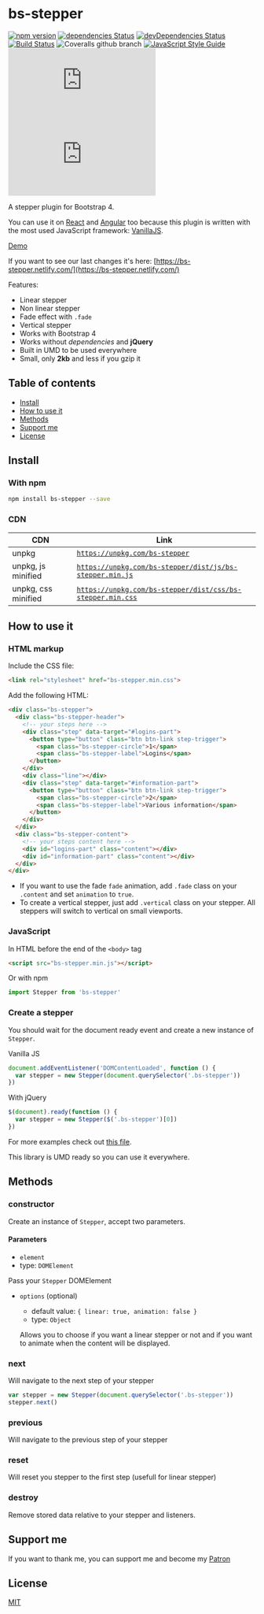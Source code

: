 # bs-stepper

[![npm version](https://img.shields.io/npm/v/bs-stepper.svg)](https://www.npmjs.com/package/bs-stepper)
[![dependencies Status](https://img.shields.io/david/Johann-S/bs-stepper.svg)](https://david-dm.org/Johann-S/bs-stepper)
[![devDependencies Status](https://img.shields.io/david/dev/Johann-S/bs-stepper.svg)](https://david-dm.org/Johann-S/bs-stepper?type=dev)
[![Build Status](https://img.shields.io/travis/Johann-S/bs-stepper/master.svg)](https://travis-ci.org/Johann-S/bs-stepper)
![Coveralls github branch](https://img.shields.io/coveralls/github/Johann-S/bs-stepper/master.svg)
[![JavaScript Style Guide](https://img.shields.io/badge/code_style-standard-brightgreen.svg)](https://standardjs.com/)
[![JS gzip size](https://img.badgesize.io/Johann-S/bs-stepper/gh-pages/dist/js/bs-stepper.min.js?compression=gzip&label=JS+gzip+size)](https://github.com/Johann-S/bs-stepper/tree/gh-pages/dist/js/bs-stepper.min.js)
[![CSS gzip size](https://img.badgesize.io/Johann-S/bs-stepper/gh-pages/dist/css/bs-stepper.min.css?compression=gzip&label=CSS+gzip+size)](https://github.com/Johann-S/bs-stepper/tree/gh-pages/dist/css/bs-stepper.min.css)

A stepper plugin for Bootstrap 4.

You can use it on [React](https://stackblitz.com/edit/bs-stepper-react) and [Angular](https://stackblitz.com/edit/bs-stepper-angular) too because this plugin is written with the most used JavaScript framework: [VanillaJS](http://vanilla-js.com/).

[Demo](https://johann-s.github.io/bs-stepper/)

If you want to see our last changes it's here: [https://bs-stepper.netlify.com/](https://bs-stepper.netlify.com/)

Features:

- Linear stepper
- Non linear stepper
- Fade effect with `.fade`
- Vertical stepper
- Works with Bootstrap 4
- Works without *dependencies* and **jQuery**
- Built in UMD to be used everywhere
- Small, only **2kb** and less if you gzip it

## Table of contents

- [Install](#install)
- [How to use it](#how-to-use-it)
- [Methods](#methods)
- [Support me](#support-me)
- [License](#license)

## Install

### With npm

```sh
npm install bs-stepper --save
```

### CDN

CDN | Link
------------ | -------------
unpkg | [`https://unpkg.com/bs-stepper`](https://unpkg.com/bs-stepper)
unpkg, js minified | [`https://unpkg.com/bs-stepper/dist/js/bs-stepper.min.js`](https://unpkg.com/bs-stepper/dist/js/bs-stepper.min.js)
unpkg, css minified | [`https://unpkg.com/bs-stepper/dist/css/bs-stepper.min.css`](https://unpkg.com/bs-stepper/dist/css/bs-stepper.min.css)

## How to use it

### HTML markup

Include the CSS file:

```html
<link rel="stylesheet" href="bs-stepper.min.css">
```

Add the following HTML:

```html
<div class="bs-stepper">
  <div class="bs-stepper-header">
    <!-- your steps here -->
    <div class="step" data-target="#logins-part">
      <button type="button" class="btn btn-link step-trigger">
        <span class="bs-stepper-circle">1</span>
        <span class="bs-stepper-label">Logins</span>
      </button>
    </div>
    <div class="line"></div>
    <div class="step" data-target="#information-part">
      <button type="button" class="btn btn-link step-trigger">
        <span class="bs-stepper-circle">2</span>
        <span class="bs-stepper-label">Various information</span>
      </button>
    </div>
  </div>
  <div class="bs-stepper-content">
    <!-- your steps content here -->
    <div id="logins-part" class="content"></div>
    <div id="information-part" class="content"></div>
  </div>
</div>
```

- If you want to use the fade `fade` animation, add `.fade` class on your `.content` and set `animation` to `true`.
- To create a vertical stepper, just add `.vertical` class on your stepper. All steppers will switch to vertical on small viewports.

### JavaScript

In HTML before the end of the `<body>` tag

```html
<script src="bs-stepper.min.js"></script>
```

Or with npm

```js
import Stepper from 'bs-stepper'
```

### Create a stepper

You should wait for the document ready event and create a new instance of `Stepper`.

Vanilla JS

```js
document.addEventListener('DOMContentLoaded', function () {
  var stepper = new Stepper(document.querySelector('.bs-stepper'))
})
```

With jQuery

```js
$(document).ready(function () {
  var stepper = new Stepper($('.bs-stepper')[0])
})
```

For more examples check out [this file](https://github.com/Johann-S/bs-stepper/blob/master/tests/index.html).

This library is UMD ready so you can use it everywhere.

## Methods

### constructor

Create an instance of `Stepper`, accept two parameters.

#### Parameters

- `element`
- type: `DOMElement`

Pass your `Stepper` DOMElement

- `options` (optional)
  - default value: `{ linear: true, animation: false }`
  - type: `Object`

  Allows you to choose if you want a linear stepper or not and if you want to animate when the content will be displayed.

### next

Will navigate to the next step of your stepper

```js
var stepper = new Stepper(document.querySelector('.bs-stepper'))
stepper.next()
```

### previous

Will navigate to the previous step of your stepper

### reset

Will reset you stepper to the first step (usefull for linear stepper)

### destroy

Remove stored data relative to your stepper and listeners.

## Support me

If you want to thank me, you can support me and become my [Patron](https://www.patreon.com/jservoire)

## License

[MIT](https://github.com/Johann-S/bs-stepper/blob/master/LICENSE)
